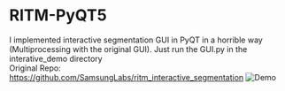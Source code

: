 # RITM-PyQT5
I implemented interactive segmentation GUI in PyQT in a horrible way (Multiprocessing with the original GUI). Just run the GUI.py in the interative_demo directory \
Original Repo: https://github.com/SamsungLabs/ritm_interactive_segmentation
![Demo](https://user-images.githubusercontent.com/20887245/231222540-31a819c3-2983-4cb0-a9de-bdc215b9527d.png)
